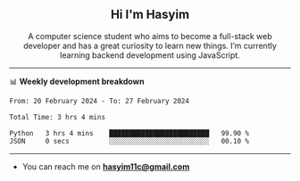 <h2 align="center">Hi I'm Hasyim</h2>

<p align="center">A computer science student who aims to become a full-stack web developer and has a great curiosity to learn new things. I’m currently learning backend development using JavaScript.</p>

---

📊 **Weekly development breakdown**

<!--START_SECTION:waka-->

```txt
From: 20 February 2024 - To: 27 February 2024

Total Time: 3 hrs 4 mins

Python   3 hrs 4 mins    █████████████████████████   99.90 %
JSON     0 secs          ░░░░░░░░░░░░░░░░░░░░░░░░░   00.10 %
```

<!--END_SECTION:waka-->

---

- You can reach me on **hasyim11c@gmail.com**
